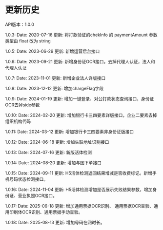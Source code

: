 # 更新历史 #
API版本：1.0.0

1.0.3: 
Date: 2020-07-16
更新: 将打款验证的chekInfo 的 paymentAmount 参数类型由 float 改为 string 

1.0.5: 
Date: 2023-06-29
更新: 新增运营后台接口

1.0.6: 
Date: 2023-09-21
更新: 新增身份证OCR接口，去掉代理人认证，法人和代理人认证

1.0.7: 
Date: 2023-11-01
更新: 新增企业法人详版接口

1.0.8: 
Date: 2023-12-12
更新: 增加chargeFlag字段

1.0.9: 
Date: 2024-01-19
更新: 增加一键登录、对公打款状态查询接口，身份证OCR去掉side参数

1.0.10: 
Date: 2024-02-20
更新: 增加银行卡三四要素详版接口，企业二要素去掉组织机构代码

1.0.11: 
Date: 2024-03-12
更新: 增加银行卡三四要素非身份证版接口

1.0.12: 
Date: 2024-06-18
更新: 增加失联地址识别接口

1.0.13: 
Date: 2024-07-16
更新: 新版活体检测

1.0.14: 
Date: 2024-08-20
更新: 增加与图下单接口

1.0.15: 
Date: 2024-09-11
更新: H5活体检测返回结果增减是否收费标记。新增手机号码状态检测接口。

1.0.16: 
Date: 2024-11-04
更新: H5活体检测增加是否展示失败结果参数，增加身份证、营业执照OCR接口。

1.0.17: 
Date: 2025-06-18
更新: 增加通用票据OCR识别、 通用票据OCR查验、通用印刷体OCR识别、通用票据手动查验。

1.0.18: 
Date: 2025-08-13
更新: 增加号码在网时长。

